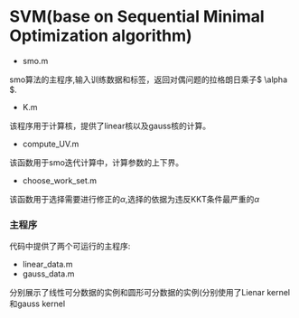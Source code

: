 # SVM(base on Sequential Minimal Optimization algorithm)
+ smo.m 

smo算法的主程序,输入训练数据和标签，返回对偶问题的拉格朗日乘子$ \alpha $.

+ K.m

该程序用于计算核，提供了linear核以及gauss核的计算。

+ compute_UV.m

该函数用于smo迭代计算中，计算参数的上下界。

+ choose_work_set.m

该函数用于选择需要进行修正的$\alpha$,选择的依据为违反KKT条件最严重的$\alpha$

### 主程序
代码中提供了两个可运行的主程序:

- linear_data.m
- gauss_data.m 

分别展示了线性可分数据的实例和圆形可分数据的实例(分别使用了Lienar kernel 和gauss kernel
